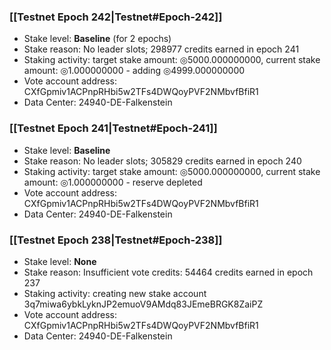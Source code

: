 ### [[Testnet Epoch 242|Testnet#Epoch-242]]
* Stake level: **Baseline** (for 2 epochs)
* Stake reason: No leader slots; 298977 credits earned in epoch 241
* Staking activity: target stake amount: ◎5000.000000000, current stake amount: ◎1.000000000 - adding ◎4999.000000000
* Vote account address: CXfGpmiv1ACPnpRHbi5w2TFs4DWQoyPVF2NMbvfBfiR1
* Data Center: 24940-DE-Falkenstein
### [[Testnet Epoch 241|Testnet#Epoch-241]]
* Stake level: **Baseline**
* Stake reason: No leader slots; 305829 credits earned in epoch 240
* Staking activity: target stake amount: ◎5000.000000000, current stake amount: ◎1.000000000 - reserve depleted
* Vote account address: CXfGpmiv1ACPnpRHbi5w2TFs4DWQoyPVF2NMbvfBfiR1
* Data Center: 24940-DE-Falkenstein
### [[Testnet Epoch 238|Testnet#Epoch-238]]
* Stake level: **None**
* Stake reason: Insufficient vote credits: 54464 credits earned in epoch 237
* Staking activity: creating new stake account 3q7miwa6ybkLyknJP2emuoV9AMdq83JEmeBRGK8ZaiPZ
* Vote account address: CXfGpmiv1ACPnpRHbi5w2TFs4DWQoyPVF2NMbvfBfiR1
* Data Center: 24940-DE-Falkenstein